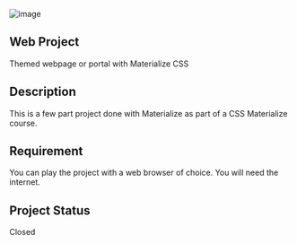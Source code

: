 ![image](https://assets.simpleviewinc.com/simpleview/image/upload/c_fill,f_avif,h_550,q_65,w_1440/v1/clients/cincy/Things_to_Do_Arts_Culture_Galleries_ae0ed613-2a53-4cff-ac15-a84cc3f8179f.jpg)

##  Web Project
Themed webpage or portal with Materialize CSS

##  Description
This is a few part project done with Materialize as part of a CSS Materialize course.

##  Requirement
You can play the project with a web browser of choice. You will need the internet.

##  Project Status
Closed






